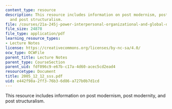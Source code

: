 ```yaml
---
content_type: resource
description: This resource includes information on post modernism, post modernity,
  and post structuralism.
file: /courses/21a-245j-power-interpersonal-organizational-and-global-dimensions-fall-2005/e442f98a2ff376b36d86a727b0b7d1cd_2005_12_12_sss.pdf
file_size: 24878
file_type: application/pdf
learning_resource_types:
- Lecture Notes
license: https://creativecommons.org/licenses/by-nc-sa/4.0/
ocw_type: OCWFile
parent_title: Lecture Notes
parent_type: CourseSection
parent_uid: fdf096c9-e67b-c17a-4d60-acec5cd2ead4
resourcetype: Document
title: 2005_12_12_sss.pdf
uid: e442f98a-2ff3-76b3-6d86-a727b0b7d1cd
---
```

This resource includes information on post modernism, post modernity, and post structuralism.